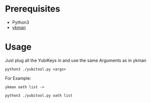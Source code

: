 # Prerequisites

 - Python3
 - [ykman](https://github.com/Yubico/yubikey-manager)

# Usage
Just plug all the YubiKeys in and use the same Arguments as in ykman 

    python3 ./yubitool.py <args>
For Example:

    ykman oath list ->
    
    python3 ./yubitool.py oath list   
